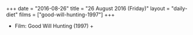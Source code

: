 +++
date = "2016-08-26"
title = "26 August 2016 (Friday)"
layout = "daily-diet"
films = ["good-will-hunting-1997"]
+++


* Film: Good Will Hunting (1997) +